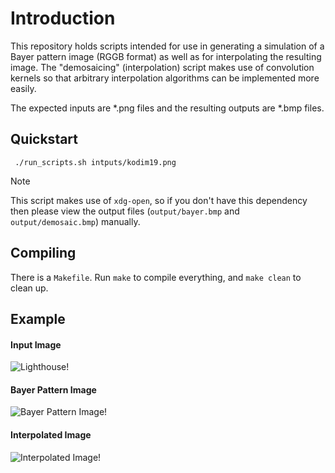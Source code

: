 # Introduction 
This repository holds scripts intended for use in generating a simulation of a Bayer pattern image (RGGB format) as well as for interpolating the resulting image. The "demosaicing" (interpolation) script makes use of convolution kernels so that arbitrary interpolation algorithms can be implemented more easily. 

The expected inputs are *.png files and the resulting outputs are *.bmp files. 


## Quickstart
``` ./run_scripts.sh intputs/kodim19.png```

> [!NOTE]  
> This script makes use of `xdg-open`, so if you don't have this dependency then please view the output files (`output/bayer.bmp` and `output/demosaic.bmp`) manually.

## Compiling
There is a `Makefile`. Run `make` to compile everything, and `make clean` to clean up.

## Example
#### Input Image
![Lighthouse!](/inputs/kodim19.png "Lighthouse")

#### Bayer Pattern Image
![Bayer Pattern Image!](/output/bayer.bmp "Bayer Pattern Image (RGGB)")

#### Interpolated Image
![Interpolated Image!](/output/demosaic.bmp "Interpolated Image")
